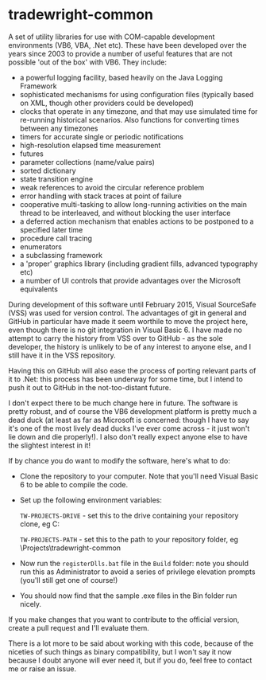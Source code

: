 # tradewright-common
A set of utility libraries for use with COM-capable development environments (VB6, VBA, .Net etc). These have been developed over the years since 2003 to provide a number of useful features that are not possible 'out of the box' with VB6. They include:

* a powerful logging facility, based heavily on the Java Logging Framework
* sophisticated mechanisms for using configuration files (typically based on XML, though other providers could be developed)
* clocks that operate in any timezone, and that may use simulated time for re-running historical scenarios. Also functions for converting times between any timezones
* timers for accurate single or periodic notifications
* high-resolution elapsed time measurement
* futures
* parameter collections (name/value pairs)
* sorted dictionary
* state transition engine
* weak references to avoid the circular reference problem
* error handling with stack traces at point of failure
* cooperative multi-tasking to allow long-running activities on the main thread to be interleaved, and without blocking the user interface
* a deferred action mechanism that enables actions to be postponed to a specified later time
* procedure call tracing 
* enumerators
* a subclassing framework
* a 'proper' graphics library (including gradient fills, advanced typography etc)
* a number of UI controls that provide advantages over the Microsoft equivalents

During development of this software until February 2015, Visual SourceSafe (VSS) was used for version control. The advantages of git in general and GitHub in particular have made it seem worthile to move the project here, even though there is no git integration in Visual Basic 6. I have made no attempt to carry the history from VSS over to GitHub - as the sole developer, the history is unlikely to be of any interest to anyone else, and I still have it in the VSS repository.

Having this on GitHub will also ease the process of porting relevant parts of it to .Net: this process has been underway for some time, but I intend to push it out to GitHub in the not-too-distant future.

I don't expect there to be much change here in future. The software is pretty robust, and of course the VB6 development platform is pretty much a dead duck (at least as far as Microsoft is concerned: though I have to say it's one of the most lively dead ducks I've ever come across - it just won't lie down and die properly!). I also don't really expect anyone else to have the slightest interest in it!

If by chance you do want to modify the software, here's what to do:

* Clone the repository to your computer. Note that you'll need Visual Basic 6 to be able to compile the code.

* Set up the following environment variables:
  
  `TW-PROJECTS-DRIVE` - set this to the drive containing your repository clone, eg C:

  `TW-PROJECTS-PATH` - set this to the path to your repository folder, eg \Projects\tradewright-common

* Now run the `registerDlls.bat` file in the `Build` folder: note you should run this as Administrator to avoid a series of privilege elevation prompts (you'll still get one of course!)

* You should now find that the sample .exe files in the Bin folder run nicely.

If you make changes that you want to contribute to the official version, create a pull request and I'll evaluate them.

There is a lot more to be said about working with this code, because of the niceties of such things as binary compatibility, but I won't say it now because I doubt anyone will ever need it, but if you do, feel free to contact me or raise an issue.

